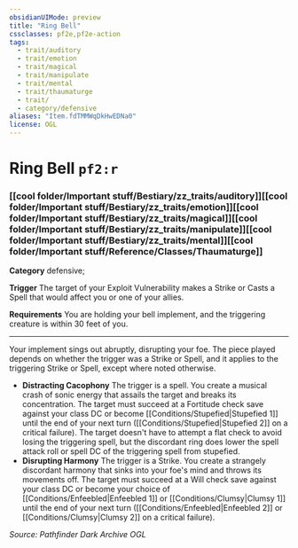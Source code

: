 ```yaml
---
obsidianUIMode: preview
title: "Ring Bell"
cssclasses: pf2e,pf2e-action
tags:
  - trait/auditory
  - trait/emotion
  - trait/magical
  - trait/manipulate
  - trait/mental
  - trait/thaumaturge
  - trait/
  - category/defensive
aliases: "Item.fdTMMWqDkHwEDNa0"
license: OGL
---
```

# Ring Bell `pf2:r`

### [[cool folder/Important stuff/Bestiary/zz_traits/auditory]][[cool folder/Important stuff/Bestiary/zz_traits/emotion]][[cool folder/Important stuff/Bestiary/zz_traits/magical]][[cool folder/Important stuff/Bestiary/zz_traits/manipulate]][[cool folder/Important stuff/Bestiary/zz_traits/mental]][[cool folder/Important stuff/Reference/Classes/Thaumaturge]]

**Category** defensive; 




**Trigger** The target of your Exploit Vulnerability makes a Strike or Casts a Spell that would affect you or one of your allies.

**Requirements** You are holding your bell implement, and the triggering creature is within 30 feet of you.

* * *

Your implement sings out abruptly, disrupting your foe. The piece played depends on whether the trigger was a Strike or Spell, and it applies to the triggering Strike or Spell, except where noted otherwise.

*   **Distracting Cacophony** The trigger is a spell. You create a musical crash of sonic energy that assails the target and breaks its concentration. The target must succeed at a Fortitude check save against your class DC or become [[Conditions/Stupefied|Stupefied 1]] until the end of your next turn ([[Conditions/Stupefied|Stupefied 2]] on a critical failure). The target doesn't have to attempt a flat check to avoid losing the triggering spell, but the discordant ring does lower the spell attack roll or spell DC of the triggering spell from stupefied.
*   **Disrupting Harmony** The trigger is a Strike. You create a strangely discordant harmony that sinks into your foe's mind and throws its movements off. The target must succeed at a Will check save against your class DC or become your choice of [[Conditions/Enfeebled|Enfeebled 1]] or [[Conditions/Clumsy|Clumsy 1]] until the end of your next turn ([[Conditions/Enfeebled|Enfeebled 2]] or [[Conditions/Clumsy|Clumsy 2]] on a critical failure).

*Source: Pathfinder Dark Archive*
*OGL*